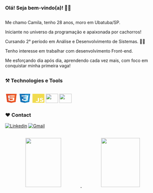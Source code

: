 ### Olá! Seja bem-vindo(a)! 🙋‍♀️

##

Me chamo Camila, tenho 28 anos, moro em Ubatuba/SP.

Iniciante no universo da programação e apaixonada por cachorros! 

Cursando 2° período em Análise e Desenvolvimento de Sistemas. 👩‍💻

Tenho interesse em trabalhar com desenvolvimento Front-end.

Me esforçando dia após dia, aprendendo cada vez mais, com foco em conquistar minha primeira vaga!


##

 ### ⚒️ Technologies e Tools
 
 <div style="display: inline_block"><br>
  <img align="center" alt="HTML" height="30" width="40" src="https://raw.githubusercontent.com/devicons/devicon/master/icons/html5/html5-original.svg">
  <img align="center" alt="CSS" height="30" width="40" src="https://raw.githubusercontent.com/devicons/devicon/master/icons/css3/css3-original.svg">
  <img align="center" alt="Js" height="30" width="40" src="https://raw.githubusercontent.com/devicons/devicon/master/icons/javascript/javascript-plain.svg">
<img align="center" width="40" height="30" src="https://cdn.jsdelivr.net/gh/devicons/devicon/icons/git/git-plain-wordmark.svg" />
<img align="center" width="40" height="30" src="https://cdn.jsdelivr.net/gh/devicons/devicon/icons/github/github-original.svg" />
  
</div>

## 


 ### ❤️ Contact
 
[![Linkedin](https://img.shields.io/badge/LinkedIn-0077B5?style=for-the-badge&logo=linkedin&logoColor=white)](https://www.linkedin.com/in/camila-brait-samogyi-a1b683191)
[![Gmail](https://img.shields.io/badge/Gmail-D14836?style=for-the-badge&logo=gmail&logoColor=white)](https://mail.google.com/mail)

  


<div align="center"><br>
  <a href="https://github.com/camilabsamogyi">
  <img width="48%" height="160em" src="https://github-readme-stats.vercel.app/api?username=camilabsamogyi&show_icons=true&theme=dracula&include_all_commits=true&count_private=true"/>
  <img width="50%" height="160em" src="https://github-readme-stats.vercel.app/api/top-langs/?username=camilabsamogyi&layout=compact&langs_count=7&theme=dracula"/>
</div>


 

